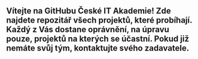 ## Vítejte na GitHubu České IT Akademie! Zde najdete repozitář všech projektů, které probíhají. Každý z Vás dostane oprávnění, na úpravu pouze, projektů na kterých se účastní. Pokud již nemáte svůj tým, kontaktujte svého zadavatele. 

<!--

**Here are some ideas to get you started:**

🙋‍♀️ A short introduction - what is your organization all about?
🌈 Contribution guidelines - how can the community get involved?
👩‍💻 Useful resources - where can the community find your docs? Is there anything else the community should know?
🍿 Fun facts - what does your team eat for breakfast?
🧙 Remember, you can do mighty things with the power of [Markdown](https://docs.github.com/github/writing-on-github/getting-started-with-writing-and-formatting-on-github/basic-writing-and-formatting-syntax)
-->
